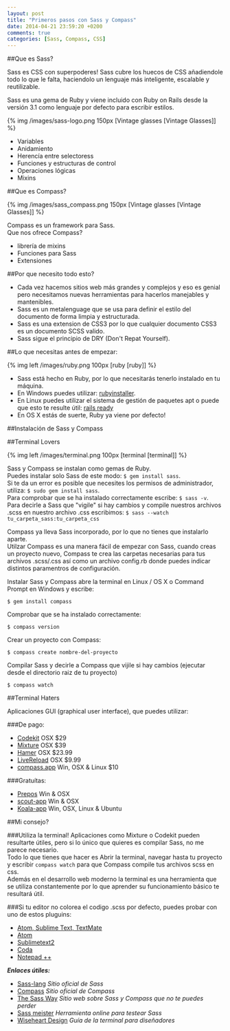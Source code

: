 ```yaml
---
layout: post
title: "Primeros pasos con Sass y Compass"
date: 2014-04-21 23:59:20 +0200
comments: true
categories: [Sass, Compass, CSS]
---
```


##Que es Sass?

Sass es CSS con superpoderes!
Sass cubre los huecos de CSS añadiendole todo lo que le falta, haciendolo un lenguaje más inteligente, escalable y reutilizable.
<!--more-->
Sass es una gema de Ruby y viene incluido con Ruby on Rails desde la versión 3.1 como lenguaje por defecto para escribir estilos.

{% img /images/sass-logo.png 150px [Vintage glasses [Vintage Glasses]] %}

<ul>
<li>Variables</li>
<li>Anidamiento</li>
<li>Herencía entre selectoress</li>
<li>Funciones y estructuras de control</li>
<li>Operaciones lógicas</li>
<li>Mixins</li>
</ul>


##Que es Compass?

{% img /images/sass_compass.png 150px [Vintage glasses [Vintage Glasses]] %}

Compass es un framework para Sass.<br />
Que nos ofrece Compass?

<ul>
<li>librería de mixins</li>
<li>Funciones para Sass</li>
<li>Extensiones</li>
</ul>

##Por que necesito todo esto?

<ul>
<li>Cada vez hacemos sitios web más grandes y complejos y eso es genial pero necesitamos nuevas herramientas para hacerlos manejables y mantenibles.</li>
<li>Sass es un metalenguage que se usa para definir el estilo del documento de forma limpia y estructurada.</li>
<li>Sass es una extension de CSS3 por lo que cualquier documento CSS3 es un documento SCSS valido.</li>
<li>Sass sigue el principio de DRY (Don't Repat Yourself).</li>
</ul>

##Lo que necesitas antes de empezar:

{% img left /images/ruby.png 100px [ruby [ruby]] %}

+ Sass está hecho en Ruby, por lo que necesitarás tenerlo instalado en tu máquina.
+ En Windows puedes utilizar: [rubyinstaller](http://rubyinstaller.org/).
+ En Linux puedes utilizar el sistema de gestión de paquetes apt o puede que esto te resulte útil: [rails ready](https://github.com/joshfng/railsready)
+ En OS X estás de suerte, Ruby ya viene por defecto!


##Instalación de Sass y Compass

##Terminal Lovers

{% img left /images/terminal.png 100px [terminal [terminal]] %}

Sass y Compass se instalan como gemas de Ruby. <br />
Puedes instalar solo Sass de este modo: `$ gem install sass`.<br />
Si te da un error es posible que necesites los permisos de administrador, utiliza: `$ sudo gem install sass`. <br />
Para comprobar que se ha instalado correctamente escribe: `$ sass -v`.<br />
Para decirle a Sass que "vigile" si hay cambios y compile nuestros archivos .scss en nuestro archivo .css escribimos: `$ sass --watch tu_carpeta_sass:tu_carpeta_css`

Compass ya lleva Sass incorporado, por lo que no tienes que instalarlo aparte.<br />
Utilzar Compass es una manera fácil de empezar con Sass, cuando creas un proyecto nuevo, Compass te crea las carpetas necesarias para tus archivos .scss/.css así como un archivo config.rb donde puedes indicar distintos paramentros de configuración.<br />

Instalar Sass y Compass abre la terminal en Linux / OS X o Command Prompt en Windows y escribe:

```
$ gem install compass
```
Comprobar que se ha instalado correctamente:

```
$ compass version 
```
Crear un proyecto con Compass:

```
$ compass create nombre-del-proyecto 
```
Compilar Sass y decirle a Compass que vijile si hay cambios (ejecutar desde el directorio raiz de tu proyecto)

```
$ compass watch 
```

##Terminal Haters

Aplicaciones GUI (graphical user interface), que puedes utilizar:

###De pago:

+ [Codekit](http://incident57.com/codekit/) OSX $29
+ [Mixture](http://mixture.io/) OSX $39
+ [Hamer](http://hammerformac.com/) OSX $23.99
+ [LiveReload](http://livereload.com/) OSX $9.99
+ [compass.app](http://compass.kkbox.com/) Win, OSX & Linux $10


###Gratuítas:

+ [Prepos](http://alphapixels.com/prepros/) Win & OSX
+ [scout-app](http://mhs.github.io/scout-app/) Win & OSX
+ [Koala-app](http://koala-app.com/#download) Win, OSX, Linux & Ubuntu


##Mi consejo?

###Utiliza la terminal!
Aplicaciones como Mixture o Codekit pueden resultarte útiles, pero si lo único que quieres es compilar Sass, no me parece necesario. <br />
Todo lo que tienes que hacer es Abrir la terminal, navegar hasta tu proyecto y escribir ```compass watch``` para que Compass compile tus archivos scss en css. <br />
Además en el desarrollo web moderno la terminal es una herramienta que se utiliza constantemente por lo que aprender su funcionamiento básico te resultará útil.

###Si tu editor no colorea el codigo .scss por defecto, puedes probar con uno de estos pluguins:

+ [Atom, Sublime Text, TextMate](https://github.com/P233/Syntax-highlighting-for-Sass)
+ [Atom](https://atom.io/packages/Atom-Syntax-highlighting-for-Sass)
+ [Sublimetext2](https://github.com/n00ge/sublime-text-haml-sass)
+ [Coda](https://github.com/secca/Coda-Sass-Plug-in)
+ [Notepad ++](https://github.com/marvinlabs/notepad-plus-plus-scss-syntax-highlighting/)

___Enlaces útiles:___

+ [Sass-lang](http://sass-lang.com/) _Sitio oficial de Sass_
+ [Compass](http://compass-style.org/) _Sitio oficial de Compass_
+ [The Sass Way](http://thesassway.com/) _Sitio web sobre Sass y Compass que no te puedes perder_
+ [Sass meister](http://sassmeister.com/gist/11032479) _Herramienta online para testear Sass_
+ [Wiseheart Design](http://wiseheartdesign.com/articles/2010/11/12/the-designers-guide-to-the-osx-command-prompt/) _Guía de la terminal para diseñadores_

